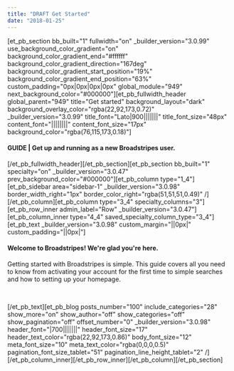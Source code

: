```yaml
---
title: "DRAFT Get Started"
date: "2018-01-25"
---
```


\[et\_pb\_section bb\_built="1" fullwidth="on" \_builder\_version="3.0.99" use\_background\_color\_gradient="on" background\_color\_gradient\_end="#ffffff" background\_color\_gradient\_direction="167deg" background\_color\_gradient\_start\_position="19%" background\_color\_gradient\_end\_position="63%" custom\_padding="0px|0px|0px|0px" global\_module="949" next\_background\_color="#000000"\]\[et\_pb\_fullwidth\_header global\_parent="949" title="Get started" background\_layout="dark" background\_overlay\_color="rgba(22,92,173,0.72)" \_builder\_version="3.0.99" title\_font="Lato|900|||||||" title\_font\_size="48px" content\_font="||||||||" content\_font\_size="17px" background\_color="rgba(76,115,173,0.18)"\]

#### GUIDE | Get up and running as a new Broadstripes user.

\[/et\_pb\_fullwidth\_header\]\[/et\_pb\_section\]\[et\_pb\_section bb\_built="1" specialty="on" \_builder\_version="3.0.47" prev\_background\_color="#000000"\]\[et\_pb\_column type="1\_4"\]\[et\_pb\_sidebar area="sidebar-1" \_builder\_version="3.0.98" border\_width\_right="1px" border\_color\_right="rgba(51,51,51,0.49)" /\]\[/et\_pb\_column\]\[et\_pb\_column type="3\_4" specialty\_columns="3"\]\[et\_pb\_row\_inner admin\_label="Row" \_builder\_version="3.0.47"\]\[et\_pb\_column\_inner type="4\_4" saved\_specialty\_column\_type="3\_4"\]\[et\_pb\_text \_builder\_version="3.0.98" custom\_margin="||0px|" custom\_padding="||0px|"\]

#### **Welcome to Broadstripes! We're glad you're here.**

Getting started with Broadstripes is simple. This guide covers all you need to know from activating your account for the first time to simple searches and how to setting up your homepage.

 

\[/et\_pb\_text\]\[et\_pb\_blog posts\_number="100" include\_categories="28" show\_more="on" show\_author="off" show\_categories="off" show\_pagination="off" offset\_number="0" \_builder\_version="3.0.98" header\_font="|700|||||||" header\_font\_size="17" header\_text\_color="rgba(22,92,173,0.86)" body\_font\_size="12" meta\_font\_size="10" meta\_text\_color="rgba(0,0,0,0.5)" pagination\_font\_size\_tablet="51" pagination\_line\_height\_tablet="2" /\]\[/et\_pb\_column\_inner\]\[/et\_pb\_row\_inner\]\[/et\_pb\_column\]\[/et\_pb\_section\]
